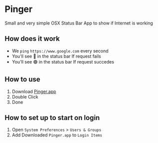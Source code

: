 # Pinger
Small and very simple OSX Status Bar App to show if Internet is working

## How does it work
- We `ping` `https://www.google.com` every second
- You'll see 🔴 in the status bar If request fails
- You'll see 🟢 in the status bar If request succedes

## How to use
1. Download [Pinger.app](https://github.com/aseba/Pinger/releases/download/v0.1/Pinger.app.zip)
2. Double Click
3. Done

## How to set up to start on login
1. Open `System Preferences` > `Users & Groups`
2. Add Downloaded `Pinger.app` to `Login Items`
